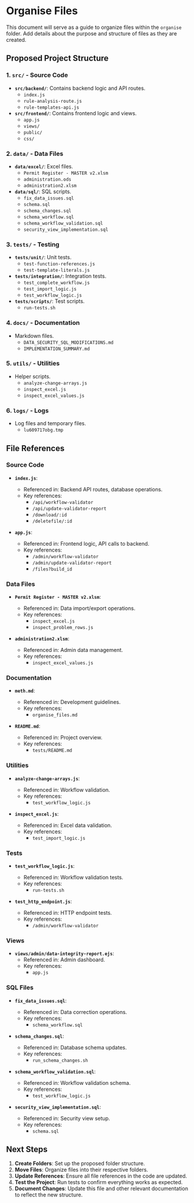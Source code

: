 # Organise Files

This document will serve as a guide to organize files within the `organise` folder. Add details about the purpose and structure of files as they are created.

## Proposed Project Structure

### 1. `src/` - Source Code
- **`src/backend/`**: Contains backend logic and API routes.
  - `index.js`
  - `rule-analysis-route.js`
  - `rule-templates-api.js`
- **`src/frontend/`**: Contains frontend logic and views.
  - `app.js`
  - `views/`
  - `public/`
  - `css/`

### 2. `data/` - Data Files
- **`data/excel/`**: Excel files.
  - `Permit Register - MASTER v2.xlsm`
  - `administration.ods`
  - `administration2.xlsm`
- **`data/sql/`**: SQL scripts.
  - `fix_data_issues.sql`
  - `schema.sql`
  - `schema_changes.sql`
  - `schema_workflow.sql`
  - `schema_workflow_validation.sql`
  - `security_view_implementation.sql`

### 3. `tests/` - Testing
- **`tests/unit/`**: Unit tests.
  - `test-function-references.js`
  - `test-template-literals.js`
- **`tests/integration/`**: Integration tests.
  - `test_complete_workflow.js`
  - `test_import_logic.js`
  - `test_workflow_logic.js`
- **`tests/scripts/`**: Test scripts.
  - `run-tests.sh`

### 4. `docs/` - Documentation
- Markdown files.
  - `DATA_SECURITY_SQL_MODIFICATIONS.md`
  - `IMPLEMENTATION_SUMMARY.md`

### 5. `utils/` - Utilities
- Helper scripts.
  - `analyze-change-arrays.js`
  - `inspect_excel.js`
  - `inspect_excel_values.js`

### 6. `logs/` - Logs
- Log files and temporary files.
  - `lu609717obg.tmp`

## File References

### Source Code
- **`index.js`**:
  - Referenced in: Backend API routes, database operations.
  - Key references:
    - `/api/workflow-validator`
    - `/api/update-validator-report`
    - `/download/:id`
    - `/deletefile/:id`

- **`app.js`**:
  - Referenced in: Frontend logic, API calls to backend.
  - Key references:
    - `/admin/workflow-validator`
    - `/admin/update-validator-report`
    - `/files?build_id`

### Data Files
- **`Permit Register - MASTER v2.xlsm`**:
  - Referenced in: Data import/export operations.
  - Key references:
    - `inspect_excel.js`
    - `inspect_problem_rows.js`

- **`administration2.xlsm`**:
  - Referenced in: Admin data management.
  - Key references:
    - `inspect_excel_values.js`

### Documentation
- **`meth.md`**:
  - Referenced in: Development guidelines.
  - Key references:
    - `organise_files.md`

- **`README.md`**:
  - Referenced in: Project overview.
  - Key references:
    - `tests/README.md`

### Utilities
- **`analyze-change-arrays.js`**:
  - Referenced in: Workflow validation.
  - Key references:
    - `test_workflow_logic.js`

- **`inspect_excel.js`**:
  - Referenced in: Excel data validation.
  - Key references:
    - `test_import_logic.js`

### Tests
- **`test_workflow_logic.js`**:
  - Referenced in: Workflow validation tests.
  - Key references:
    - `run-tests.sh`

- **`test_http_endpoint.js`**:
  - Referenced in: HTTP endpoint tests.
  - Key references:
    - `/admin/workflow-validator`

### Views
- **`views/admin/data-integrity-report.ejs`**:
  - Referenced in: Admin dashboard.
  - Key references:
    - `app.js`

### SQL Files
- **`fix_data_issues.sql`**:
  - Referenced in: Data correction operations.
  - Key references:
    - `schema_workflow.sql`

- **`schema_changes.sql`**:
  - Referenced in: Database schema updates.
  - Key references:
    - `run_schema_changes.sh`

- **`schema_workflow_validation.sql`**:
  - Referenced in: Workflow validation schema.
  - Key references:
    - `test_workflow_logic.js`

- **`security_view_implementation.sql`**:
  - Referenced in: Security view setup.
  - Key references:
    - `schema.sql`

## Next Steps
1. **Create Folders**: Set up the proposed folder structure.
2. **Move Files**: Organize files into their respective folders.
3. **Update References**: Ensure all file references in the code are updated.
4. **Test the Project**: Run tests to confirm everything works as expected.
5. **Document Changes**: Update this file and other relevant documentation to reflect the new structure.
